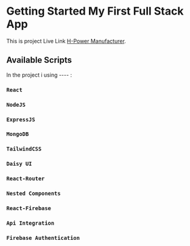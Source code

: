 # Getting Started My First Full Stack App

This is project Live Link [H-Power Manufacturer](https://h-power-8ab5a.web.app).

## Available Scripts

In the project i using ---- :

### `React`

### `NodeJS`

### `ExpressJS`

### `MongoDB`

### `TailwindCSS`

### `Daisy UI`

### `React-Router`

### `Nested Components`

### `React-Firebase`

### `Api Integration`

### `Firebase Authentication`
